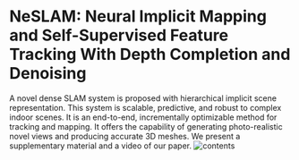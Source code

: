 # NeSLAM: Neural Implicit Mapping and Self-Supervised Feature Tracking With Depth Completion and Denoising
A novel dense SLAM system is proposed with hierarchical implicit scene representation. This system is scalable, predictive, and robust to complex indoor scenes. It is an end-to-end, incrementally optimizable method for tracking and mapping. It offers the capability of generating photo-realistic novel views and producing accurate 3D meshes.
We present a supplementary material and a video of our paper.
![contents](./figure5_4.png)
